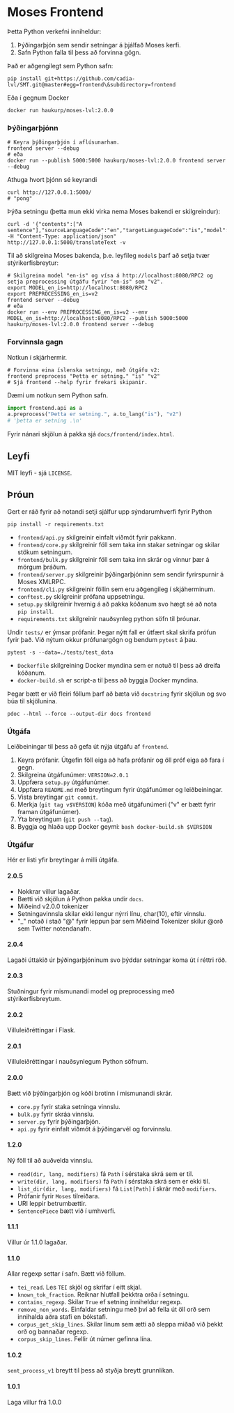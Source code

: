 # Moses Frontend
Þetta Python verkefni inniheldur:
1. Þýðingarþjón sem sendir setningar á þjálfað Moses kerfi.
1. Safn Python falla til þess að forvinna gögn.

Það er aðgengilegt sem Python safn:
```shell script
pip install git+https://github.com/cadia-lvl/SMT.git@master#egg=frontend\&subdirectory=frontend
```
Eða í gegnum Docker
```shell script
docker run haukurp/moses-lvl:2.0.0
```
### Þýðingarþjónn
```shell script
# Keyra þýðingarþjón í aflúsunarham.
frontend server --debug
# eða
docker run --publish 5000:5000 haukurp/moses-lvl:2.0.0 frontend server --debug
```
Athuga hvort þjónn sé keyrandi
```shell script
curl http://127.0.0.1:5000/
# "pong"
```
Þýða setningu (þetta mun ekki virka nema Moses bakendi er skilgreindur):
```shell script
curl -d '{"contents":["A sentence"],"sourceLanguageCode":"en","targetLanguageCode":"is","model":"baseline"}' -H "Content-Type: application/json" http://127.0.0.1:5000/translateText -v
```
Til að skilgreina Moses bakenda, þ.e. leyfileg `model`s þarf að setja tvær stýrikerfisbreytur:
```shell script
# Skilgreina model "en-is" og vísa á http://localhost:8080/RPC2 og setja preprocessing útgáfu fyrir "en-is" sem "v2".
export MODEL_en_is=http://localhost:8080/RPC2
export PREPROCESSING_en_is=v2
frontend server --debug
# eða
docker run --env PREPROCESSING_en_is=v2 --env MODEL_en_is=http://localhost:8080/RPC2 --publish 5000:5000 haukurp/moses-lvl:2.0.0 frontend server --debug
```

### Forvinnsla gagn
Notkun í skjárhermir.
```shell script
# Forvinna eina íslenska setningu, með útgáfu v2:
frontend preprocess "Þetta er setning." "is" "v2"
# Sjá frontend --help fyrir frekari skipanir.
```

Dæmi um notkun sem Python safn.
```python
import frontend.api as a
a.preprocess("Þetta er setning.", a.to_lang("is"), "v2")
# 'þetta er setning .\n'
```

Fyrir nánari skjölun á pakka sjá `docs/frontend/index.html`.

## Leyfi
MIT leyfi - sjá `LICENSE`.

## Þróun
Gert er ráð fyrir að notandi setji sjálfur upp sýndarumhverfi fyrir Python
```shell script
pip install -r requirements.txt
```

- `frontend/api.py` skilgreinir einfalt viðmót fyrir pakkann.
- `frontend/core.py` skilgreinir föll sem taka inn stakar setningar og skilar stökum setningum.
- `frontend/bulk.py` skilgreinir föll sem taka inn skrár og vinnur þær á mörgum þráðum.
- `frontend/server.py` skilgreinir þýðingarþjóninn sem sendir fyrirspurnir á Moses XMLRPC.
- `frontend/cli.py` skilgreinir föllin sem eru aðgengileg í skjáherminum.
- `conftest.py` skilgreinir prófana uppsetningu.
- `setup.py` skilgreinir hvernig á að pakka kóðanum svo hægt sé að nota `pip install`.
- `requirements.txt` skilgreinir nauðsynleg python söfn til þróunar.

Undir `tests/` er ýmsar prófanir. Þegar nýtt fall er útfært skal skrifa prófun fyrir það.
Við nýtum okkur prófunargögn og bendum `pytest` á þau.
```shell script
pytest -s --data=./tests/test_data
```
- `Dockerfile` skilgreining Docker myndina sem er notuð til þess að dreifa kóðanum.
- `docker-build.sh` er script-a til þess að byggja Docker myndina.

Þegar bætt er við fleiri föllum þarf að bæta við `docstring` fyrir skjölun og svo búa til skjölunina.
```shell script
pdoc --html --force --output-dir docs frontend
```

### Útgáfa
Leiðbeiningar til þess að gefa út nýja útgáfu af `frontend`.
1. Keyra prófanir. Útgefin föll eiga að hafa prófanir og öll próf eiga að fara í gegn.
1. Skilgreina útgáfunúmer: `VERSION=2.0.1`
1. Uppfæra `setup.py` útgáfunúmer.
1. Uppfæra `README.md` með breytingum fyrir útgáfunúmer og leiðbeiningar.
1. Vista breytingar `git commit`.
1. Merkja (`git tag v$VERSION`) kóða með útgáfunúmeri ("v" er bætt fyrir framan útgáfunúmer).
1. Ýta breytingum (`git push --tag`).
1. Byggja og hlaða upp Docker geymi: `bash docker-build.sh $VERSION`

### Útgáfur
Hér er listi yfir breytingar á milli útgáfa.

#### 2.0.5
- Nokkrar villur lagaðar.
- Bætti við skjölun á Python pakka undir `docs`.
- Miðeind v2.0.0 tokenizer
- Setningavinnsla skilar ekki lengur nýrri línu, char(10), eftir vinnslu.
- "_" notað í stað "@" fyrir leppun þar sem Miðeind Tokenizer skilur @orð sem Twitter notendanafn.

#### 2.0.4
Lagaði úttakið úr þýðingarþjóninum svo þýddar setningar koma út í réttri röð.

#### 2.0.3
Stuðningur fyrir mismunandi model og preprocessing með stýrikerfisbreytum.

#### 2.0.2
Villuleiðréttingar í Flask.

#### 2.0.1
Villuleiðréttingar í nauðsynlegum Python söfnum.

#### 2.0.0
Bætt við þýðingarþjón og kóði brotinn í mismunandi skrár.
- `core.py` fyrir staka setninga vinnslu.
- `bulk.py` fyrir skráa vinnslu.
- `server.py` fyrir þýðingarþjón.
- `api.py` fyrir einfalt viðmót á þýðingarvél og forvinnslu.

#### 1.2.0
Ný föll til að auðvelda vinnslu.
- `read(dir, lang, modifiers)` fá `Path` í sérstaka skrá sem er til.
- `write(dir, lang, modifiers)` fá `Path` í sérstaka skrá sem er ekki til.
- `list_dir(dir, lang, modifiers)` fá `List[Path]` í skrár með `modifiers`.
- Prófanir fyrir `Moses` tilreiðara.
- URI leppir betrumbættir.
- `SentencePiece` bætt við í umhverfi.

#### 1.1.1
Villur úr 1.1.0 lagaðar.

#### 1.1.0
Allar regexp settar í safn.
Bætt við föllum.
- `tei_read`. Les `TEI` skjöl og skrifar í eitt skjal.
- `known_tok_fraction`. Reiknar hlutfall þekktra orða í setningu.
- `contains_regexp`. Skilar `True` ef setning inniheldur regexp.
- `remove_non_words`. Einfaldar setningu með því að fella út öll orð sem innihalda aðra stafi en bókstafi.
- `corpus_get_skip_lines`. Skilar línum sem ætti að sleppa miðað við þekkt orð og bannaðar regexp.
- `corpus_skip_lines`. Fellir út númer gefinna lína.

#### 1.0.2
`sent_process_v1` breytt til þess að styðja breytt grunnlíkan.

#### 1.0.1
Laga villur frá 1.0.0
